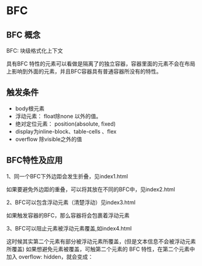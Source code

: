 # BFC

## BFC 概念

BFC: 块级格式化上下文

具有BFC 特性的元素可以看做是隔离了的独立容器，容器里面的元素不会在布局上影响到外面的元素，并且BFC容器具有普通容器所没有的特性。

## 触发条件

- body根元素
- 浮动元素： float除none 以外的值。
- 绝对定位元素： position(absolute, fixed)
- display为inline-block、table-cells 、flex
- overflow 除visible之外的值

## BFC特性及应用

1、同一个BFC下外边距会发生折叠，见index1.html

如果要避免外边距的重叠，可以将其放在不同的BFC中，见index2.html

2、BFC可以包含浮动元素（清楚浮动）见index3.html

如果触发容器的BFC，那么容器将会包裹着浮动元素

3、BFC可以阻止元素被浮动元素覆盖,如index4.html

这时候其实第二个元素有部分被浮动元素所覆盖，(但是文本信息不会被浮动元素所覆盖) 如果想避免元素被覆盖，可触第二个元素的 BFC 特性，在第二个元素中加入 overflow: hidden，就会变成：
